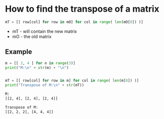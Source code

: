 # How to find the transpose of a matrix
```python
mT = [[ row[col] for row in mO] for col in range( len(mO[0]) )]
```

- mT - will contain the new matrix
- mO - the old matrix


## Example
```python
m = [[ 2, 4 ] for n in range(3)]
print("M:\n" + str(m) + "\n")


mT = [[ row[col] for row in m] for col in range( len(m[0]) )]
print("Transpose of M:\n" + str(mT))
```
```bash
M:
[[2, 4], [2, 4], [2, 4]]

Transpose of M:
[[2, 2, 2], [4, 4, 4]]
```

